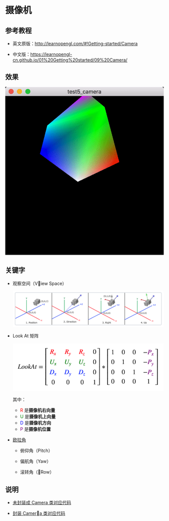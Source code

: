 # 摄像机

## 参考教程

- 英文原版：http://learnopengl.com/#!Getting-started/Camera

- 中文版：https://learnopengl-cn.github.io/01%20Getting%20started/09%20Camera/


## 效果

![](../../../../README/test5_camera.gif)

## 关键字
- 观察空间（View Space）

    ![](../../../../README/test5_view_space.png)

- Look At 矩阵

    ![](../../../../README/test5_look_at_matrix.png)

    其中：

    - <font color="red">R</font> 是**摄像机右向量**
    - <font color="green">U</font> 是**摄像机上向量**
    - <font color="blue">D</font> 是**摄像机方向**
    - <font color="purple">P</font> 是**摄像机位置**

- [欧拉角](https://zh.wikipedia.org/zh-hans/%E6%AC%A7%E6%8B%89%E8%A7%92)

    - 俯仰角（Pitch）

    - 偏航角（Yaw）

    - 滚转角（Row）

## 说明
- [未封装成 Camera 类对应代码](https://github.com/yangruihan/OpenGL_study/tree/master/OpenGL_study/src/test/test5/test5.cpp)

- [封装 Camera 类对应代码](https://github.com/yangruihan/OpenGL_study/tree/master/OpenGL_study/src/test/test5/test5_use_camera.cpp)
